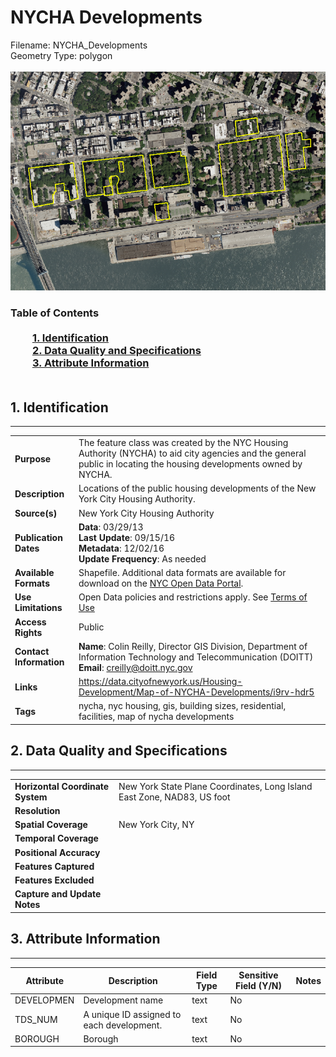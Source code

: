 # NYCHA Developments
Filename: NYCHA_Developments<br>Geometry Type: polygon<br><br>![image](https://github.com/CityOfNewYork/nyc-geo-metadata/blob/master/Images/NYCHADevelopments.PNG)

### Table of Contents<br><br>&nbsp;&nbsp;&nbsp;&nbsp;&nbsp;&nbsp;&nbsp;&nbsp;&nbsp;[**1. Identification**](#1-identification)<br>&nbsp;&nbsp;&nbsp;&nbsp;&nbsp;&nbsp;&nbsp;&nbsp;&nbsp;[**2. Data Quality and Specifications**](#2-data-quality-and-specifications)<br>&nbsp;&nbsp;&nbsp;&nbsp;&nbsp;&nbsp;&nbsp;&nbsp;&nbsp;[**3. Attribute Information**](#3-attribute-information)<br><br>
## 1. Identification
---------------------------------------------
|     |     |
| --- | --- |
**Purpose** |The feature class was created by the NYC Housing Authority (NYCHA) to aid city agencies and the general public in locating the housing developments owned by NYCHA.
**Description** |Locations of the public housing developments of the New York City Housing Authority.
**Source(s)** |New York City Housing Authority
**Publication Dates** |**Data**: 03/29/13<br>**Last Update**: 09/15/16<br>**Metadata**: 12/02/16<br>**Update Frequency**: As needed
**Available Formats** |Shapefile. Additional data formats are available for download on the [NYC Open Data Portal](https://data.cityofnewyork.us/Housing-Development/Map-of-NYCHA-Developments/i9rv-hdr5).
**Use Limitations** |Open Data policies and restrictions apply. See [Terms of Use](http://www.nyc.gov/html/data/terms.html)
**Access Rights** |Public
**Contact Information** |**Name**: Colin Reilly, Director GIS Division, Department of Information Technology and Telecommunication (DOITT)<br>**Email**: creilly@doitt.nyc.gov
**Links** |https://data.cityofnewyork.us/Housing-Development/Map-of-NYCHA-Developments/i9rv-hdr5
**Tags** |nycha, nyc housing, gis, building sizes, residential, facilities, map of nycha developments
## 2. Data Quality and Specifications
---------------------------------------------
|     |     |
| --- | --- |
**Horizontal Coordinate System** |New York State Plane Coordinates, Long Island East Zone, NAD83, US foot
**Resolution** |
**Spatial Coverage** |New York City, NY
**Temporal Coverage** |
**Positional Accuracy** |
**Features Captured** |
**Features Excluded** |
**Capture and Update Notes** |
## 3. Attribute Information
---------------------------------------------
| Attribute | Description | Field Type | Sensitive Field (Y/N) | Notes| 
|------------ | ------------- | -------- | ----------- | ----------|
| DEVELOPMEN | Development name | text | No
| TDS_NUM | A unique ID assigned to each development. | text | No
| BOROUGH | Borough | text | No
